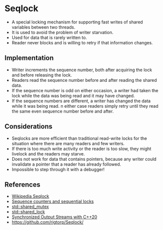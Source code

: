 # Seqlock
* A special locking mechanism for supporting fast writes of shared variables between two threads. 
* It is used to avoid the problem of writer starvation.
* Used for data that is rarely written to.
* Reader never blocks and is willing to retry if that information changes.

## Implementation
* Writer increments the sequence number, both after acquiring the lock and before releasing the lock. 
* Readers read the sequence number before and after reading the shared data.
* If the sequence number is odd on either occasion, a writer had taken the lock while the data was being read and it may have changed.
* If the sequence numbers are different, a writer has changed the data while it was being read.
n either case readers simply retry until they read the same even sequence number before and after.

## Considerations
* Seqlocks are more efficient than traditional read-write locks for the situation where there are many readers and few writers.
* If there is too much write activity or the reader is too slow, they might livelock and the readers may starve.
* Does not work for data that contains pointers, because any writer could invalidate a pointer that a reader has already followed.
* Impossible to step through it with a debugger!

## References
* [Wikipedia Seqlock](https://en.wikipedia.org/wiki/Seqlock)
* [Sequence counters and sequential locks](https://docs.kernel.org/locking/seqlock.html)
* [std::shared_mutex](https://en.cppreference.com/w/cpp/thread/shared_mutex)
* [std::shared_lock](https://en.cppreference.com/w/cpp/thread/shared_lock/lock)
* [Synchronized Output Streams with C++20](https://www.linkedin.com/pulse/synchronized-outputstreams-c20-rainer-grimm)
* <https://github.com/rigtorp/Seqlock/>
